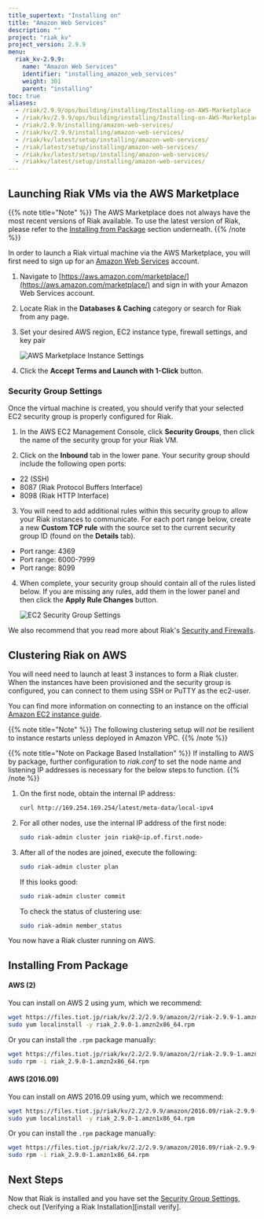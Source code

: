 ```yaml
---
title_supertext: "Installing on"
title: "Amazon Web Services"
description: ""
project: "riak_kv"
project_version: 2.9.9
menu:
  riak_kv-2.9.9:
    name: "Amazon Web Services"
    identifier: "installing_amazon_web_services"
    weight: 301
    parent: "installing"
toc: true
aliases:
  - /riak/2.9.9/ops/building/installing/Installing-on-AWS-Marketplace
  - /riak/kv/2.9.9/ops/building/installing/Installing-on-AWS-Marketplace
  - /riak/2.9.9/installing/amazon-web-services/
  - /riak/kv/2.9.9/installing/amazon-web-services/
  - /riak/kv/latest/setup/installing/amazon-web-services/
  - /riak/latest/setup/installing/amazon-web-services/
  - /riak/kv/latest/setup/installing/amazon-web-services/
  - /riakkv/latest/setup/installing/amazon-web-services/
---
```



## Launching Riak VMs via the AWS Marketplace

{{% note title="Note" %}}
The AWS Marketplace does not always have the most recent versions of Riak available. To use the latest version of Riak, please refer to the [Installing from Package](#installing-from-package) section underneath.
{{% /note %}}

In order to launch a Riak virtual machine via the AWS Marketplace, you will first need to sign up for an [Amazon Web Services](http://aws.amazon.com) account.

1. Navigate to [https://aws.amazon.com/marketplace/](https://aws.amazon.com/marketplace/) and sign in with your Amazon Web Services account.

2. Locate Riak in the **Databases & Caching** category or search for Riak from any page.

3. Set your desired AWS region, EC2 instance type, firewall settings, and key pair

    ![AWS Marketplace Instance Settings]({{<baseurl>}}images/aws-marketplace-settings.png)

4. Click the **Accept Terms and Launch with 1-Click** button.

### Security Group Settings

Once the virtual machine is created, you should verify that your selected EC2 security group is properly configured for Riak.

1. In the AWS EC2 Management Console, click **Security Groups**, then click the name of the security group for your Riak VM.

2. Click on the **Inbound** tab in the lower pane.  Your security group should include the following open ports:

  * 22 (SSH)
  * 8087 (Riak Protocol Buffers Interface)
  * 8098 (Riak HTTP Interface)

3. You will need to add additional rules within this security group to allow your Riak instances to communicate.  For each port range below, create a new **Custom TCP rule** with the source set to the current security group ID (found on the **Details** tab).

  * Port range: 4369
  * Port range: 6000-7999
  * Port range: 8099

4. When complete, your security group should contain all of the rules listed below. If you are missing any rules, add them in the lower panel and then click the **Apply Rule Changes** button.

    ![EC2 Security Group Settings]({{<baseurl>}}images/aws-marketplace-security-group.png)

We also recommend that you read more about Riak's [Security and Firewalls]({{<baseurl>}}riak/kv/2.9.9/using/security/).

## Clustering Riak on AWS

You will need need to launch at least 3 instances to form a Riak cluster.  When the instances have been provisioned and the security group is configured, you can connect to them using SSH or PuTTY as the ec2-user.

You can find more information on connecting to an instance on the official [Amazon EC2 instance guide](http://docs.amazonwebservices.com/AWSEC2/latest/UserGuide/AccessingInstances.html).

{{% note title="Note" %}}
The following clustering setup will _not_ be resilient to instance restarts
unless deployed in Amazon VPC.
{{% /note %}}

{{% note title="Note on Package Based Installation" %}}
 If installing to AWS by package, further configuration to _riak.conf_ to set the node name and listening IP addresses is necessary for the below steps to function.
{{% /note %}}

1. On the first node, obtain the internal IP address:

    ```bash
    curl http://169.254.169.254/latest/meta-data/local-ipv4
    ```

2. For all other nodes, use the internal IP address of the first node:

    ```bash
    sudo riak-admin cluster join riak@<ip.of.first.node>
    ```

3. After all of the nodes are joined, execute the following:

    ```bash
    sudo riak-admin cluster plan
    ```

    If this looks good:

    ```bash
    sudo riak-admin cluster commit
    ```

    To check the status of clustering use:

    ```bash
    sudo riak-admin member_status
    ```

You now have a Riak cluster running on AWS.


## Installing From Package

#### AWS (2)

You can install on AWS 2 using yum, which we recommend:

```bash
wget https://files.tiot.jp/riak/kv/2.2/2.9.9/amazon/2/riak-2.9.9-1.amzn2x86_64.rpm
sudo yum localinstall -y riak_2.9.0-1.amzn2x86_64.rpm
```

Or you can install the `.rpm` package manually:

```bash
wget https://files.tiot.jp/riak/kv/2.2/2.9.9/amazon/2/riak-2.9.9-1.amzn2x86_64.rpm
sudo rpm -i riak_2.9.0-1.amzn2x86_64.rpm
```


#### AWS (2016.09)

You can install on AWS 2016.09 using yum, which we recommend:

```bash
wget https://files.tiot.jp/riak/kv/2.2/2.9.9/amazon/2016.09/riak-2.9.9-1.amzn1x86_64.rpm
sudo yum localinstall -y riak_2.9.0-1.amzn1x86_64.rpm
```

Or you can install the `.rpm` package manually:

```bash
wget https://files.tiot.jp/riak/kv/2.2/2.9.9/amazon/2016.09/riak-2.9.9-1.amzn1x86_64.rpm
sudo rpm -i riak_2.9.0-1.amzn1x86_64.rpm
```
## Next Steps

Now that Riak is installed and you have set the [Security Group Settings](#security-group-settings), check out [Verifying a Riak Installation][install verify].




